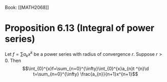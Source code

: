Book: [[MATH2068]]
# Proposition 6.13 (Integral of power series)
Let $f=\sum a_{k}x^{k}$ be a power series with radius of convergence $r$.
Suppose $r>0$. Then $$\int_{0}^{x}f=\sum_{n=0}^{\infty}\int_{0}^{x}a_{n}t ^{n}\d t=\sum_{n=0}^{\infty} \frac{a_{n}}{n+1}x^{n+1}$$